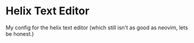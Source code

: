 # Helix Text Editor
My config for the helix text editor (which still isn't as good as neovim, lets be honest.)
